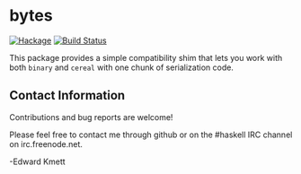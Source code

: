 bytes
=====

[![Hackage](https://img.shields.io/hackage/v/bytes.svg)](https://hackage.haskell.org/package/bytes) [![Build Status](https://github.com/ekmett/bytes/workflows/Haskell-CI/badge.svg)](https://github.com/ekmett/bytes/actions?query=workflow%3AHaskell-CI)

This package provides a simple compatibility shim that lets you work with both `binary` and `cereal` with one chunk of serialization code.

Contact Information
-------------------

Contributions and bug reports are welcome!

Please feel free to contact me through github or on the #haskell IRC channel on irc.freenode.net.

-Edward Kmett
